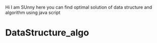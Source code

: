 Hi I am SUnny here you can find optimal solution of data structure and algorithm using java script 

# DataStructure_algo
